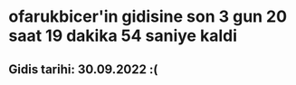 # ofarukbicer'in gidisine son 3 gun 20 saat 19 dakika 54 saniye kaldi

## Gidis tarihi: 30.09.2022 :(